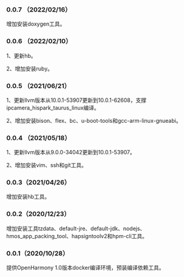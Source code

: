 ### 0.0.7 （2022/02/16）

增加安装doxygen工具。



### 0.0.6 （2022/02/10）

1、更新hb。

2、增加安装ruby。



### 0.0.5 （2021/06/21）

1、更新llvm版本从10.0.1-53907更新到10.0.1-62608，支撑ipcamera_hispark_taurus_linux编译。

2、增加安装bison、flex、bc、u-boot-tools和gcc-arm-linux-gnueabi。



### 0.0.4 （2021/05/18）

1、更新llvm版本从9.0.0-34042更新到10.0.1-53907。

2、增加安装vim、ssh和git工具。



### 0.0.3（2021/04/26）

增加安装hb工具。



### 0.0.2（2020/12/23）

增加安装工具tzdata、default-jre、default-jdk、nodejs、hmos_app_packing_tool、hapsigntoolv2和hpm-cli工具。



 ### 0.0.1（2020/10/28）

提供OpenHarmony 1.0版本docker编译环境，预装编译依赖工具。